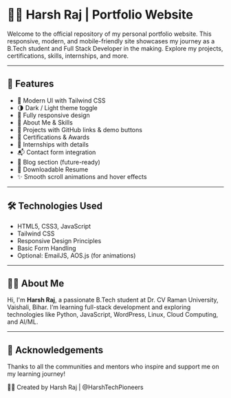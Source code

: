# 👨‍💻 Harsh Raj | Portfolio Website

Welcome to the official repository of my personal portfolio website. This responsive, modern, and mobile-friendly site showcases my journey as a B.Tech student and Full Stack Developer in the making. Explore my projects, certifications, skills, internships, and more.

---

## 🌟 Features

- 🔹 Modern UI with Tailwind CSS
- 🌗 Dark / Light theme toggle
- 📱 Fully responsive design
- 🧠 About Me & Skills
- 💼 Projects with GitHub links & demo buttons
- 📜 Certifications & Awards
- 🧪 Internships with details
- 📬 Contact form integration
- 📝 Blog section (future-ready)
- 📄 Downloadable Resume
- ✨ Smooth scroll animations and hover effects

---

## 🛠️ Technologies Used

- HTML5, CSS3, JavaScript
- Tailwind CSS
- Responsive Design Principles
- Basic Form Handling
- Optional: EmailJS, AOS.js (for animations)

---


## 👨‍🎓 About Me

Hi, I'm **Harsh Raj**, a passionate B.Tech student at Dr. CV Raman University, Vaishali, Bihar. I’m learning full-stack development and exploring technologies like Python, JavaScript, WordPress, Linux, Cloud Computing, and AI/ML.

---

## 🙏 Acknowledgements

Thanks to all the communities and mentors who inspire and support me on my learning journey!


👨‍💻 Created by Harsh Raj | @HarshTechPioneers
